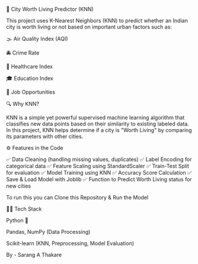 🌆 City Worth Living Predictor (KNN)

This project uses K-Nearest Neighbors (KNN) to predict whether an Indian city is worth living or not based on important urban factors such as:

🌫 Air Quality Index (AQI)

🚔 Crime Rate

🏥 Healthcare Index

🎓 Education Index

💼 Job Opportunities

🔍 Why KNN?

KNN is a simple yet powerful supervised machine learning algorithm that classifies new data points based on their similarity to existing labeled data.
In this project, KNN helps determine if a city is "Worth Living" by comparing its parameters with other cities.

⚙️ Features in the Code

✅ Data Cleaning (handling missing values, duplicates)
✅ Label Encoding for categorical data
✅ Feature Scaling using StandardScaler
✅ Train-Test Split for evaluation
✅ Model Training using KNN
✅ Accuracy Score Calculation
✅ Save & Load Model with Joblib
✅ Function to Predict Worth Living status for new cities

To run this you can Clone this Repository & Run the Model

🧑‍💻 Tech Stack

Python 🐍

Pandas, NumPy (Data Processing)

Scikit-learn (KNN, Preprocessing, Model Evaluation)

By - Sarang A Thakare
